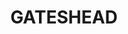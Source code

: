---
lastmod: '2025-04-06T06:05:20+00:00'
latitude: -32.983963
layout: suburb
longitude: 151.707801
postcode: '2290'
state: NSW
title: GATESHEAD
url: /nsw/gateshead/
---